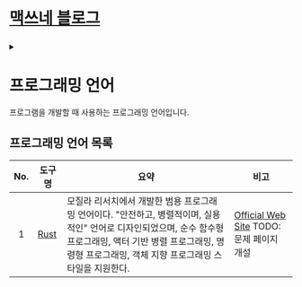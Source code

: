 <link rel="stylesheet" type="text/css" href="/css/style-header.css">
<link rel="stylesheet" type="text/css" href="/css/bootstrap/5.3.0-alpha1/bootstrap.css">
<div class="sticky-top bg-white pt-1 pb-2">
  <h1><a href="/">맥쓰네 블로그</a></h1>
  <h5 id="fixed-header-id"></h5>
</div>
<details id="display-none"><summary></summary>
  <script src="/js/fixed-header.js" defer="defer"></script>
</details>

# 프로그래밍 언어
프로그램을 개발할 때 사용하는 프로그래밍 언어입니다.

## 프로그래밍 언어 목록

| No. | 도구 명 | 요약 | 비고 |
| :---: | --- | --- | --- |
| 1 | [Rust](./rust/ "https://max-jayee.github.io/programming_language/rust") | 모질라 리서치에서 개발한 범용 프로그래밍 언어이다. "안전하고, 병렬적이며, 실용적인" 언어로 디자인되었으며, 순수 함수형 프로그래밍, 액터 기반 병렬 프로그래밍, 명령형 프로그래밍, 객체 지향 프로그래밍 스타일을 지원한다. | [Official Web Site](https://www.rust-lang.org/ "https://www.rust-lang.org/") TODO: 문제 페이지 개설|

<!-- TODO: c -->
<!-- TODO: c++ -->
<!-- TODO: java -->
<!-- TODO: python -->